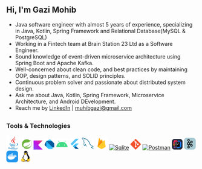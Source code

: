 ## Hi, I'm Gazi Mohib

- Java software engineer with almost 5 years of experience, specializing in Java, Kotlin, Spring Framework and Relational Database(MySQL & PostgreSQL)
- Working in a Fintech team at Brain Station 23 Ltd as a Software Engineer.
- Sound knowledge of event-driven microservice architecture using Spring Boot and Apache Kafka.
- Well-concerned about clean code, and best practices by maintaining OOP, design patterns, and SOLID principles.
- Continuous problem solver and passionate about distributed system design.
- Ask me about Java, Kotlin, Spring Framework, Microservice Architecture, and Android DEvelopment.
- Reach me by [LinkedIn](https://www.linkedin.com/in/gazi-mohib-385352114/) | muhibgazi@gmail.com

##
### Tools & Technologies
<a href="https://www.java.com" target="_blank"> <img height="36" src="https://raw.githubusercontent.com/devicons/devicon/master/icons/java/java-original.svg" alt="Java" /></a>
<a href="https://spring.io/projects/spring-boot" target="_blank"><img height="28" src="https://raw.githubusercontent.com/github/explore/80688e429a7d4ef2fca1e82350fe8e3517d3494d/topics/spring-boot/spring-boot.png" alt="Spring Boot" /></a>
<a href="https://kotlinlang.org" target="_blank"><img height="24" src="https://raw.githubusercontent.com/github/explore/80688e429a7d4ef2fca1e82350fe8e3517d3494d/topics/kotlin/kotlin.png" alt="Kotlin" /></a>
<a href="https://dart.dev" target="_blank"><img height="28" src="https://raw.githubusercontent.com/github/explore/80688e429a7d4ef2fca1e82350fe8e3517d3494d/topics/dart/dart.png" alt="Dart" /></a>
<a href="https://www.android.com" target="_blank"><img height="30" src="https://raw.githubusercontent.com/github/explore/80688e429a7d4ef2fca1e82350fe8e3517d3494d/topics/android/android.png" alt="Android" /></a>
<a href="https://flutter.dev" target="_blank"><img height="30" src="https://raw.githubusercontent.com/github/explore/80688e429a7d4ef2fca1e82350fe8e3517d3494d/topics/flutter/flutter.png" alt="Flutter" /></a>
<a href="https://www.mysql.com" target="_blank"> <img height="32" src="https://raw.githubusercontent.com/devicons/devicon/master/icons/mysql/mysql-original.svg" alt="MySQL" /></a>
<a href="https://firebase.google.com" target="_blank"><img height="32" src="https://raw.githubusercontent.com/github/explore/80688e429a7d4ef2fca1e82350fe8e3517d3494d/topics/firebase/firebase.png" alt="Firebase" /></a>
<a href="https://www.sqlite.org" target="_blank"> <img height="28" src="https://www.vectorlogo.zone/logos/sqlite/sqlite-icon.svg" alt="Sqlite" /></a>
<a href="https://git-scm.com" target="_blank"> <img height="28" src="https://raw.githubusercontent.com/devicons/devicon/master/icons/git/git-original.svg" alt="Git" /></a>
<a href="https://www.postman.com" target="_blank"> <img height="28" src="https://www.vectorlogo.zone/logos/getpostman/getpostman-icon.svg" alt="Postman" /></a>
<a href="https://www.jetbrains.com/idea/" target="_blank"> <img height="28" src="https://github.com/tandpfun/skill-icons/blob/main/icons/Idea-Dark.svg" alt="IdeaJ" /></a>
<a href="https://kafka.apache.org/" target="_blank"> <img height="31" src="https://github.com/tandpfun/skill-icons/blob/main/icons/Kafka.svg" alt="Kafka" /></a>
<a href="https://www.docker.com/" target="_blank"> <img height="31" src="https://github.com/tandpfun/skill-icons/blob/main/icons/Docker.svg" alt="Docker" /></a>
<a href="https://www.linux.org" target="_blank"> <img height="31" src="https://raw.githubusercontent.com/devicons/devicon/master/icons/linux/linux-original.svg" alt="Linux" /></a>

<!--- [![Mohib's GitHub stats](https://github-readme-stats.vercel.app/api?username=muhib349)](https://github.com/anuraghazra/github-readme-stats)
--->

<!---
muhib349/muhib349 is a ✨ special ✨ repository because its `README.md` (this file) appears on your GitHub profile.
You can click the Preview link to take a look at your changes.
--->
